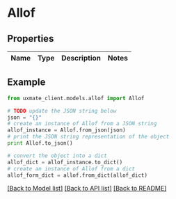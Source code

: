 # Allof


## Properties
Name | Type | Description | Notes
------------ | ------------- | ------------- | -------------

## Example

```python
from uxmate_client.models.allof import Allof

# TODO update the JSON string below
json = "{}"
# create an instance of Allof from a JSON string
allof_instance = Allof.from_json(json)
# print the JSON string representation of the object
print Allof.to_json()

# convert the object into a dict
allof_dict = allof_instance.to_dict()
# create an instance of Allof from a dict
allof_form_dict = allof.from_dict(allof_dict)
```
[[Back to Model list]](../README.md#documentation-for-models) [[Back to API list]](../README.md#documentation-for-api-endpoints) [[Back to README]](../README.md)


